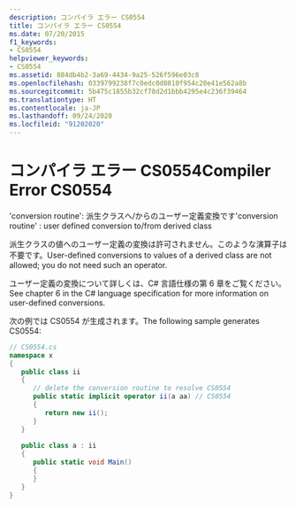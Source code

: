 ```yaml
---
description: コンパイラ エラー CS0554
title: コンパイラ エラー CS0554
ms.date: 07/20/2015
f1_keywords:
- CS0554
helpviewer_keywords:
- CS0554
ms.assetid: 884db4b2-3a69-4434-9a25-526f596e03c8
ms.openlocfilehash: 0339799238f7c0edc0d0810f954c20e41e562a8b
ms.sourcegitcommit: 5b475c1855b32cf78d2d1bbb4295e4c236f39464
ms.translationtype: HT
ms.contentlocale: ja-JP
ms.lasthandoff: 09/24/2020
ms.locfileid: "91202020"
---
```

# <a name="compiler-error-cs0554"></a><span data-ttu-id="27c65-103">コンパイラ エラー CS0554</span><span class="sxs-lookup"><span data-stu-id="27c65-103">Compiler Error CS0554</span></span>

<span data-ttu-id="27c65-104">'conversion routine': 派生クラスへ/からのユーザー定義変換です</span><span class="sxs-lookup"><span data-stu-id="27c65-104">'conversion routine' : user defined conversion to/from derived class</span></span>  
  
 <span data-ttu-id="27c65-105">派生クラスの値へのユーザー定義の変換は許可されません。このような演算子は不要です。</span><span class="sxs-lookup"><span data-stu-id="27c65-105">User-defined conversions to values of a derived class are not allowed; you do not need such an operator.</span></span>  
  
 <span data-ttu-id="27c65-106">ユーザー定義の変換について詳しくは、C# 言語仕様の第 6 章をご覧ください。</span><span class="sxs-lookup"><span data-stu-id="27c65-106">See chapter 6 in the C# language specification for more information on user-defined conversions.</span></span>  
  
 <span data-ttu-id="27c65-107">次の例では CS0554 が生成されます。</span><span class="sxs-lookup"><span data-stu-id="27c65-107">The following sample generates CS0554:</span></span>  
  
```csharp  
// CS0554.cs  
namespace x  
{  
   public class ii  
   {  
      // delete the conversion routine to resolve CS0554  
      public static implicit operator ii(a aa) // CS0554  
      {  
         return new ii();  
      }  
   }  
  
   public class a : ii  
   {  
      public static void Main()  
      {  
      }  
   }  
}  
```
